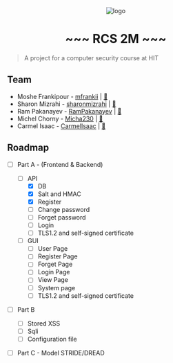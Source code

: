 <div align="center">
  <img src="#" alt="logo" />
  <h1> ~~~ RCS 2M ~~~ </h1>
</div>

> A project for a computer security course at HIT

## Team
- Moshe Frankipour - [mfrankii](https://github.com/mfrankii) | [:email:](mailto:000moshe000@gmail.com)
- Sharon Mizrahi - [sharonmizrahi](https://github.com/sharonmizrahi) | [:email:](mailto:sharomz96@gmail.com)
- Ram Pakanayev - [RamPakanayev](https://github.com/RamPakanayev) | [:email:](mailto:rampakanayev@gmail.com)
- Michel Chorny - [Micha230](https://github.com/Micha230) | [:email:](mailto:#)
- Carmel Isaac - [CarmelIsaac](https://github.com/CarmelIsaac) | [:email:](mailto:icarmel1811@gmail.com)

<!-- ROADMAP -->
## Roadmap
- [ ] Part A - (Frontend & Backend)
  - [ ] API
    - [x] DB
    - [x] Salt and HMAC
    - [x] Register
    - [ ] Change password
    - [ ] Forget password
    - [ ] Login
    - [ ] TLS1.2 and self-signed certificate
  - [ ] GUI
    - [ ] User Page
    - [ ] Register Page
    - [ ] Forget Page
    - [ ] Login Page
    - [ ] View Page
    - [ ] System page
    - [ ] TLS1.2 and self-signed certificate
- [ ] Part B
  - [ ] Stored XSS 
  - [ ] Sqli  
  - [ ] Configuration file   
- [ ] Part C - Model STRIDE/DREAD
  
